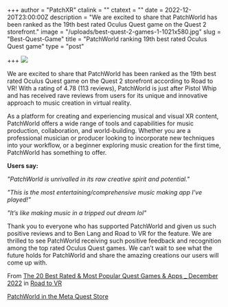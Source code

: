 +++
author = "PatchXR"
ctalink = ""
ctatext = ""
date = 2022-12-20T23:00:00Z
description = "We are excited to share that PatchWorld has been ranked as the 19th best rated Oculus Quest game on the Quest 2 storefront."
image = "/uploads/best-quest-2-games-1-1021x580.jpg"
slug = "Best-Quest-Game"
title = "PatchWorld ranking 19th best rated Oculus Quest game"
type = "post"

+++
![](/uploads/best-quest-game-dec2022.jpg)

We are excited to share that PatchWorld has been ranked as the 19th best rated Oculus Quest game on the Quest 2 storefront according to Road to VR! With a rating of 4.78 (113 reviews), PatchWorld is just after Pistol Whip and has received rave reviews from users for its unique and innovative approach to music creation in virtual reality.

As a platform for creating and experiencing musical and visual XR content, PatchWorld offers a wide range of tools and capabilities for music production, collaboration, and world-building. Whether you are a professional musician or producer looking to incorporate new techniques into your workflow, or a beginner exploring music creation for the first time, PatchWorld has something to offer.

**Users say:**

_"PatchWorld is unrivalled in its raw creative spirit and potential."_

_"This is the most entertaining/comprehensive music making app I've played!"_

_"It’s like making music in a tripped out dream lol"_

Thank you to everyone who has supported PatchWorld and given us such positive reviews and to Ben Lang and Road to VR for the feature. We are thrilled to see PatchWorld receiving such positive feedback and recognition among the top rated Oculus Quest games. We can’t wait to see what the future holds for PatchWorld and share the amazing creations our users will come up with. 

From [The 20 Best Rated & Most Popular Quest Games & Apps _ December 2022](https://www.roadtovr.com/best-oculus-quest-2-games-apps-rated-december-2022/ "The 20 Best Rated & Most Popular Quest Games & Apps _ December 2022") in [Road to VR](https://www.roadtovr.com/)

[PatchWorld in the Meta Quest Store](https://www.oculus.com/experiences/quest/3715150718552632/)